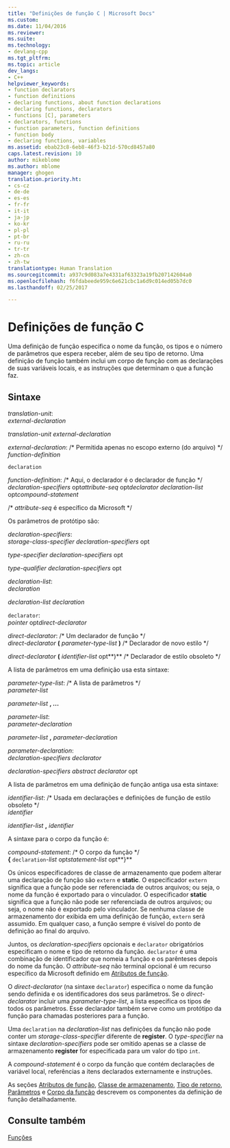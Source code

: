 ```yaml
---
title: "Definições de função C | Microsoft Docs"
ms.custom: 
ms.date: 11/04/2016
ms.reviewer: 
ms.suite: 
ms.technology:
- devlang-cpp
ms.tgt_pltfrm: 
ms.topic: article
dev_langs:
- C++
helpviewer_keywords:
- function declarators
- function definitions
- declaring functions, about function declarations
- declaring functions, declarators
- functions [C], parameters
- declarators, functions
- function parameters, function definitions
- function body
- declaring functions, variables
ms.assetid: ebab23c8-6eb8-46f3-b21d-570cd8457a80
caps.latest.revision: 10
author: mikeblome
ms.author: mblome
manager: ghogen
translation.priority.ht:
- cs-cz
- de-de
- es-es
- fr-fr
- it-it
- ja-jp
- ko-kr
- pl-pl
- pt-br
- ru-ru
- tr-tr
- zh-cn
- zh-tw
translationtype: Human Translation
ms.sourcegitcommit: a937c9d083a7e4331af63323a19fb207142604a0
ms.openlocfilehash: f6fdabeede959c6e621cbc1a6d9c014ed05b7dc0
ms.lasthandoff: 02/25/2017

---
```

# <a name="c-function-definitions"></a>Definições de função C
Uma definição de função especifica o nome da função, os tipos e o número de parâmetros que espera receber, além de seu tipo de retorno. Uma definição de função também inclui um corpo de função com as declarações de suas variáveis locais, e as instruções que determinam o que a função faz.  
  
## <a name="syntax"></a>Sintaxe  
 *translation-unit*:  
 *external-declaration*  
  
 *translation-unit external-declaration*  
  
 *external-declaration*: /\* Permitida apenas no escopo externo (do arquivo) \*/  
 *function-definition*  
  
 `declaration`  
  
 *function-definition*: /\* Aqui, o declarador é o declarador de função \*/  
 *declaration-specifiers* opt*attribute-seq* opt*declarator declaration-list* opt*compound-statement*  
  
 /\* *attribute-seq* é específico da Microsoft */  
  
 Os parâmetros de protótipo são:  
  
 *declaration-specifiers*:  
 *storage-class-specifier declaration-specifiers* opt  
  
 *type-specifier declaration-specifiers* opt  
  
 *type-qualifier declaration-specifiers* opt  
  
 *declaration-list*:  
 *declaration*  
  
 *declaration-list declaration*  
  
 `declarator`:  
 *pointer* opt*direct-declarator*  
  
 *direct-declarator*: /\* Um declarador de função \*/  
 *direct-declarator*  **(**  *parameter-type-list*  **)** /* Declarador de novo estilo \*/  
  
 *direct-declarator*  **(**  *identifier-list* opt**)** /* Declarador de estilo obsoleto \*/  
  
 A lista de parâmetros em uma definição usa esta sintaxe:  
  
 *parameter-type-list*: /\* A lista de parâmetros \*/  
 *parameter-list*  
  
 *parameter-list* **, ...**  
  
 *parameter-list*:  
 *parameter-declaration*  
  
 *parameter-list* **,**  *parameter-declaration*  
  
 *parameter-declaration*:  
 *declaration-specifiers declarator*  
  
 *declaration-specifiers abstract declarator* opt  
  
 A lista de parâmetros em uma definição de função antiga usa esta sintaxe:  
  
 *identifier-list*: /\* Usada em declarações e definições de função de estilo obsoleto \*/  
 *identifier*  
  
 *identifier-list* **,**  *identifier*  
  
 A sintaxe para o corpo da função é:  
  
 *compound-statement*: /\* O corpo da função \*/  
 **{**  `declaration`-*list* opt*statement-list* opt**}**  
  
 Os únicos especificadores de classe de armazenamento que podem alterar uma declaração de função são `extern` e **static**. O especificador `extern` significa que a função pode ser referenciada de outros arquivos; ou seja, o nome da função é exportado para o vinculador. O especificador **static** significa que a função não pode ser referenciada de outros arquivos; ou seja, o nome não é exportado pelo vinculador. Se nenhuma classe de armazenamento dor exibida em uma definição de função, `extern` será assumido. Em qualquer caso, a função sempre é visível do ponto de definição ao final do arquivo.  
  
 Juntos, os *declaration-specifiers* opcionais e `declarator` obrigatórios especificam o nome e tipo de retorno da função. 
          `declarator` é uma combinação de identificador que nomeia a função e os parênteses depois do nome da função. O *attribute-seq* não terminal opcional é um recurso específico da Microsoft definido em [Atributos de função](../c-language/function-attributes.md).  
  
 O *direct-declarator* (na sintaxe `declarator`) especifica o nome da função sendo definida e os identificadores dos seus parâmetros. Se o *direct-declarator* incluir uma *parameter-type-list*, a lista especifica os tipos de todos os parâmetros. Esse declarador também serve como um protótipo da função para chamadas posteriores para a função.  
  
 Uma `declaration` na *declaration-list* nas definições da função não pode conter um *storage-class-specifier* diferente de **register**. O *type-specifier* na sintaxe *declaration-specifiers* pode ser omitido apenas se a classe de armazenamento **register** for especificada para um valor do tipo `int`.  
  
 A *compound-statement* é o corpo da função que contém declarações de variável local, referências a itens declarados externamente e instruções.  
  
 As seções [Atributos de função](../c-language/function-attributes.md), [Classe de armazenamento](../c-language/storage-class.md), [Tipo de retorno](../c-language/return-type.md), [Parâmetros](../c-language/parameters.md) e [Corpo da função](../c-language/function-body.md) descrevem os componentes da definição de função detalhadamente.  
  
## <a name="see-also"></a>Consulte também  
 [Funções](../c-language/functions-c.md)
